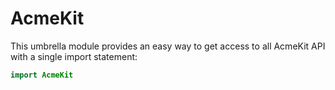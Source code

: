 # AcmeKit

This umbrella module provides an easy way to get access to all AcmeKit API with a single import statement:

```swift
import AcmeKit
```

